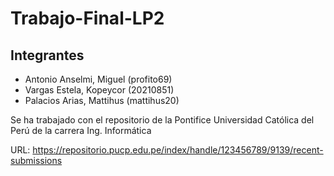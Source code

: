 # Trabajo-Final-LP2

## Integrantes

- Antonio Anselmi, Miguel (profito69)
- Vargas Estela, Kopeycor (20210851)
- Palacios Arias, Mattihus (mattihus20)

Se ha trabajado con el repositorio de la Pontifice Universidad Católica del Perú de la carrera Ing. Informática

URL: https://repositorio.pucp.edu.pe/index/handle/123456789/9139/recent-submissions



